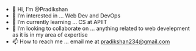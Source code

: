 - 👋 Hi, I’m @Pradikshan
- 👀 I’m interested in ... Web Dev and DevOps
- 🌱 I’m currently learning ... CS at APIIT
- 💞️ I’m looking to collaborate on ... anything related to web develepment as it is in my area of expertise
- 📫 How to reach me ... email me at pradikshan234@gmail.com 

<!---
Pradikshan/Pradikshan is a ✨ special ✨ repository because its `README.md` (this file) appears on your GitHub profile.
You can click the Preview link to take a look at your changes.
--->
